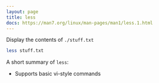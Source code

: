 ```yaml
---
layout: page
title: less
docs: https://man7.org/linux/man-pages/man1/less.1.html
---
```

Display the contents of `./stuff.txt` 
```bash
less stuff.txt
```
A short summary of `less`:
- Supports basic vi-style commands
